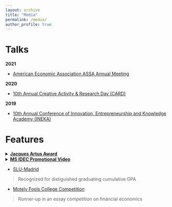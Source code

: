 ```yaml
---
layout: archive
title: "Media"
permalink: /media/
author_profile: true
---
```


Talks
====
**2021**
  * [American Economic Association ASSA Annual Meeting](https://www.aeaweb.org/conference/2021/preliminary/1968?q=eNqrVipOLS7OzM8LqSxIVbKqhnGVrJQMlWp1lBKLi_OTgRwTcyUdpZLUolxcIBvISkmshDBKMnNTIayyzNRykAFFBQVAAVMDpdpaXDBjaBvD)

**2020**
  * [10th Annual Creative Activity & Research Day (CARD)](https://myusf.usfca.edu/arts-sciences/card/schedule)

**2019**
  * [10th Annual Conference of Innovation, Entrepreneurship and Knowledge Academy (INEKA)](https://ent.aom.org/events/eventdescription?CalendarEventKey=a0ed7310-e374-4875-bb8d-0d2c64fe7eb9&CommunityKey=fe00dbd4-230d-471e-a0ed-420a47166316&Home=/ent/events/recentcommunityeventsdashboard)

Features
====

<details>
  <summary> <strong> <a href="https://myusf.usfca.edu/arts-sciences/economics/idec/jacquesartusaward">Jacques Artus Award</a> </strong> </summary>
      <blockquote> 
       Excellence in research in the MS IDEC program at the University of San Francisco
     <blockquote>
</details>      
  
<details>
  <summary> <strong> <a href="https://player.vimeo.com/video/363388307?autoplay=1">MS IDEC Promotional Video</a> </strong> </summary>
      <blockquote> 
       Selected to represent the USF MS IDEC program in the new 2019 promotional video
     <blockquote>
</details>
       
* [SLU-Madrid](https://myusf.usfca.edu/arts-sciences/economics/idec/jacquesartusaward)
> Recognized for distiguished graduating cumulative GPA
* [Motely Fools College Competition](https://www.fool.com/investing/2018/07/05/meet-the-winners-of-the-motley-fool-college-compet.aspx)
> Runner-up in an essay competition on financial economics

